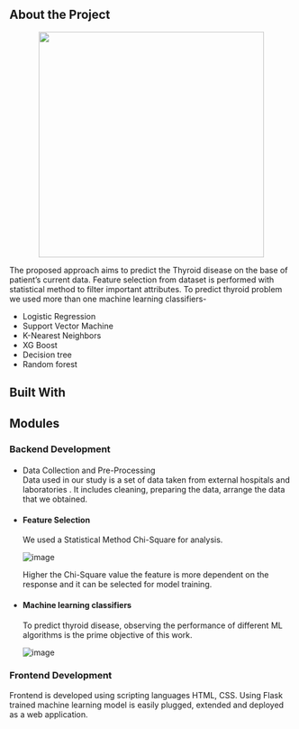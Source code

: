 <h2>About the Project</h2>
<div align="center">
	<img width = "400" height="400"  src="https://github.com/suryateja6302/Thyro-Check/assets/111578838/b9519167-7d41-4e49-8c6e-a33367a213a2">
 
</div>


The proposed approach aims to predict the Thyroid disease on the base of patient’s current data.
Feature selection from dataset is performed with statistical method to filter important attributes.
To predict thyroid problem we used more than one machine learning classifiers-
<ul>  
 <li>Logistic Regression</li>
 <li>Support Vector Machine</li>
 <li>K-Nearest Neighbors</li>
 <li>XG Boost</li>
 <li>Decision tree</li>
 <li>Random forest</li>
</ul>  

<h2>Built With</h2>

<h2>Modules</h2>
<h3>Backend Development</h3>
<ul>
<li><h4></h4>Data Collection and Pre-Processing</h4></li>
Data used in our study is a set of data taken from external hospitals and laboratories .
It includes cleaning, preparing the data, arrange the data that we obtained.

<li><h4>Feature Selection</h4></li>
We used a Statistical Method Chi-Square for analysis.

![image](https://github.com/suryateja6302/Thyro-Check/assets/111578838/03faa2b0-ed9b-4df7-879f-19d116abffa4)

Higher the Chi-Square value the feature is more dependent on the response and it can be selected for model training.
<li><h4>Machine learning classifiers</h4></li>
To predict thyroid disease, observing the performance of different ML algorithms is the prime objective of this work.

![image](https://github.com/suryateja6302/Thyro-Check/assets/111578838/6ec25cd6-47dd-4c73-99be-6a5a38ee9464)


</ul>
<h3>Frontend Development</h3>
Frontend is developed using scripting languages HTML, CSS.
Using Flask trained machine learning model is easily plugged, extended and deployed as a web application.

